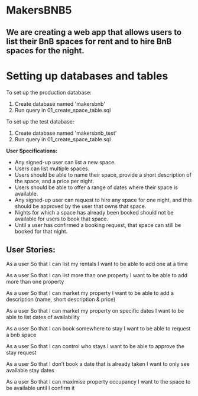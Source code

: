 # MakersBNB5

We are creating a web app that allows users to list their BnB spaces for rent and to hire BnB spaces for the night.
----

# Setting up databases and tables

To set up the production database:
1. Create database named 'makersbnb'
2. Run query in 01_create_space_table.sql

To set up the test database:
1. Create database named 'makersbnb_test'
2. Run query in 01_create_space_table.sql
 
**User Specifications:**

* Any signed-up user can list a new space.
* Users can list multiple spaces. 
* Users should be able to name their space, provide a short description of the space, and a price per night.
* Users should be able to offer a range of dates where their space is available.
* Any signed-up user can request to hire any space for one night, and this should be approved by the user that owns that space.
* Nights for which a space has already been booked should not be available for users to book that space.
* Until a user has confirmed a booking request, that space can still be booked for that night. 

User Stories:
----

As a user 
So that I can list my rentals
I want to be able to add one at a time

As a user
So that I can list more than one property
I want to be able to add more than one property

As a user
So that I can market my property 
I want to be able to add a description (name, short description & price)

As a user
So that I can market my property on specific dates
I want to be able to list dates of availability

As a user 
So that I can book somewhere to stay
I want to be able to request a bnb space

As a user
So that I can control who stays 
I want to be able to approve the stay request

As a user
So that I don’t book a date that is already taken
I want to only see available stay dates 

As a user
So that I can maximise property occupancy
I want to the space to be available until I confirm it 


